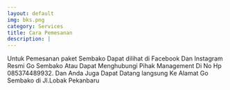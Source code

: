 ```yaml
---
layout: default
img: bks.png
category: Services
title: Cara Pemesanan
description: |
---
```

Untuk Pemesanan paket Sembako Dapat dilihat di Facebook Dan Instagram Resmi
Go Sembako Atau Dapat Menghubungi Pihak Management Di No Hp 085374489932.
Dan Anda Juga Dapat Datang langsung Ke Alamat Go Sembako di Jl.Lobak Pekanbaru
